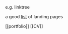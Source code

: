 e.g. linktree

a good [list](https://mister-chad.com/graphic+design+resources/online+identity) of landing pages

[[portfolio]]
[[CV]]